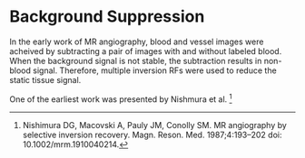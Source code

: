 # Background Suppression

In the early work of MR angiography, blood and vessel images were acheived by subtracting a pair of images with and without labeled blood. When the background signal is not stable, the subtraction results in non-blood signal. Therefore, multiple inversion RFs were used to reduce the static tissue signal. 

One of the earliest work was presented by Nishmura et al. [^1]



[^1]: Nishimura DG, Macovski A, Pauly JM, Conolly SM. MR angiography by selective inversion recovery. Magn. Reson. Med. 1987;4:193–202 doi: 10.1002/mrm.1910040214.

